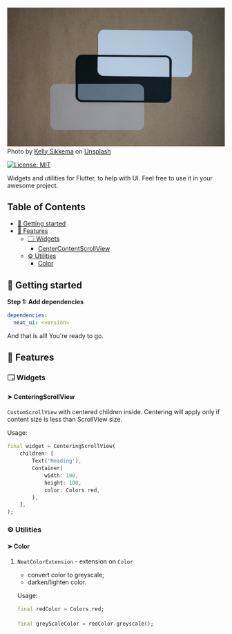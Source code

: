 ![Tux, the Linux mascot](/doc/impression.jpg "UI matters...")  
Photo by <a href="https://unsplash.com/@kellysikkema?utm_content=creditCopyText&utm_medium=referral&utm_source=unsplash">Kelly Sikkema</a> on <a href="https://unsplash.com/photos/a-couple-of-white-and-black-coasters-on-a-brown-surface-QO1-uXSrkAM?utm_content=creditCopyText&utm_medium=referral&utm_source=unsplash">Unsplash</a>

[![License: MIT](https://img.shields.io/badge/License-MIT-yellow.svg)](https://opensource.org/licenses/MIT)

Widgets and utilities for Flutter, to help with UI.
Feel free to use it in your awesome project.

## Table of Contents
- [🚀 Getting started](#🚀-getting-started)
- [🌟 Features](#🌟-features)
    - [🗔 Widgets](#🗔-widgets)
        - [CenterContentScrollView](#➤-centercontentscrollview)
    - [⚙️ Utilities](#⚙️-utilities)
        - [Color](#➤-color)

## 🚀 Getting started

**Step 1: Add dependencies**

```yaml
dependencies:
  neat_ui: <version>
```
And that is all! You're ready to go.

## 🌟 Features

### 🗔 Widgets

#### ➤ CenteringScrollView
`CustomScrollView` with centered children inside. Centering will apply only if content size is less than ScrollView size.

Usage: 
```dart
final widget = CenteringScrollView(
    children: [
        Text('Heading'),
        Container(
            width: 100,
            height: 100,
            color: Colors.red,
        ),
    ],
);
```


### ⚙️ Utilities

#### ➤ Color
1. `NeatColorExtension` - extension on `Color`
    - convert color to greyscale;
    - darken/lighten color.

    Usage: 
    ```dart
    final redColor = Colors.red;

    final greyScaleColor = redColor.greyscale();
    ```
